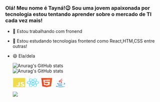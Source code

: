 ### Olá! Meu nome é Tayná!😉 Sou uma jovem apaixonada por tecnologia estou tentando aprender sobre o mercado de TI cada vez mais!

- 🔭 Estou trabalhando com fronend
- 🌱 Estou estudando tecnologias frontend como React,HTM,CSS entre outras!
- 😄 Ela/dela

  ![Anurag's GitHub stats](https://github-readme-stats.vercel.app/api?username=Taynasg&show_icons=true&theme=merko)  
  ![Anurag's GitHub stats](https://github-readme-stats.vercel.app/api/top-langs/?username=Taynasg&show_icons=true&theme=merko)


  <img align="center" alt="Tayná-Js" height="30" width="40" src="https://raw.githubusercontent.com/devicons/devicon/master/icons/javascript/javascript-plain.svg">
  <img align="center" alt="Tayná-React" height="30" width="40" src="https://raw.githubusercontent.com/devicons/devicon/master/icons/react/react-original.svg">
  <img align="center" alt="Tayná-HTML" height="30" width="40" src="https://raw.githubusercontent.com/devicons/devicon/master/icons/html5/html5-original.svg">
  <img align="center" alt="Tayná-Java" height="30" width="40" src="https://raw.githubusercontent.com/devicons/devicon/master/icons/java/java-original.svg">       

    <a href="https://www.linkedin.com/in/tayná-soares-guimarães-1aa5a2243" target="_blank"><img src="https://img.shields.io/badge/-LinkedIn-%230077B5?style=for-the-    badge&logo=linkedin&logoColor=white" target="_blank"></a> 

